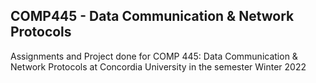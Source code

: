 ## COMP445 - Data Communication & Network Protocols
Assignments and Project done for COMP 445: Data Communication & Network Protocols at Concordia University in the semester Winter 2022

